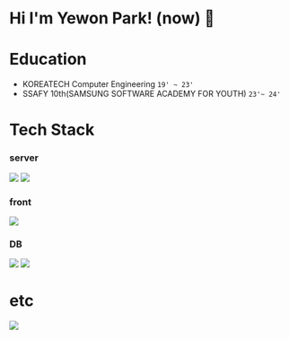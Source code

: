 # Hi I'm Yewon Park! (now) 👋



# Education
- KOREATECH Computer Engineering `19' ~ 23'`
- SSAFY 10th(SAMSUNG SOFTWARE ACADEMY FOR YOUTH) `23'~ 24'`

# Tech Stack
### server
<img src="https://img.shields.io/badge/Spring-6DB33F?style=for-the-badge&logo=spring&logoColor=white"> <img src="https://img.shields.io/badge/Springboot-6DB33F?style=for-the-badge&logo=springboot&logoColor=white">
### front
<img src="https://img.shields.io/badge/Vue.js-4FC08D?style=for-the-badge&logo=vuedotjs&logoColor=white">

### DB
<img src="https://img.shields.io/badge/MySQL-4479A1?style=for-the-badge&logo=mysql&logoColor=white"> <img src="https://img.shields.io/badge/MongoDB-47A248?style=for-the-badge&logo=mongodb&logoColor=white"> 


# etc
<img src="https://img.shields.io/badge/Tistory-000000?style=for-the-badge&logo=tistory&logoColor=white" href="https://qxemon.tistory.com/"/>

